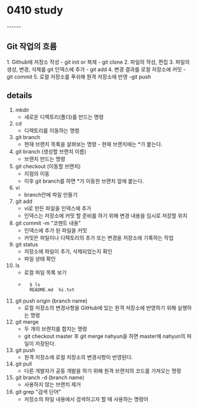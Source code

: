 <h1>0410 study</h1>
------
<h2>Git 작업의 흐름</h2>
1. Github에 저장소 작성 - git init 
  or 복제 - git clone
  2. 파일의 작성, 편집
  3. 파일의 생성, 변경, 삭제를 git 인덱스에 추가 - git add
  4. 변경 결과를 로컬 저장소에 커밋 - git commit
  5. 로컬 저장소를 푸쉬해 뭔격 저장소에 반영 -git push


  <h2>details</h2>

  1. mkdir 
        - 새로운 디렉토리(폴더)를 만드는 명령
  2. cd 
        - 디렉토리를 이동하는 명령
  3. git branch 
        - 현재 브랜치 목록을 살펴보는 명령 - 현재 브랜치에는 *가 붙는다.
  4. git branch (생성할 브랜치 이름) 
        - 브랜치 만드는 명령
  5. git checkout (이동할 브랜치) 
        - 지점의 이동 
        - 이후 git branch를 하면 *가 이동한 브랜치 앞에 붙는다.
  6. vi 
        - branch안에 파일 만들기
  7. git add 
        - vi로 만든 파일을 인덱스에 추가 
        - 인덱스는 저장소에 커밋 할 준비를 하기 위해 변경 내용을 임시로 저장할 위치
  8. git commit -m "코멘트 내용"
        - 인덱스에 추가 된 파일을 커밋
        - 커밋은 파일이나 디렉토리의 추가 또는 변경을 저장소에 기록하는 작업
  9. git status 
        - 저장소에 파일이 추가, 삭제되었는지 확인
        - 파일 상태 확인
  10. ls 
        - 로컬 파일 목록 보기
        - ```
            $ ls
            README.md  hi.txt
  10. git push origin (branch name) 
        - 로컬 저장소의 변경사항을 GitHub에 있는 원격 저장소에 반영하기 위해 실행하는 명령
  11. git merge 
        - 두 개의 브랜치를 합치는 명령
        - git checkout master 후 git merge nahyun을 하면 master에 nahyun의 파일이 저장된다.
  13. git push 
        - 원격 저장소에 로컬 저장소의 변경사항이 반영된다.
  14. git pull
        - 다른 개발자가 공동 개발을 하기 위해 원격 브랜치의 코드를 가져오는 명령
  15. git branch -d (branch name) 
        - 사용하지 않는 브랜치 제거
  16. git grep "검색 단어"
        - 저장소의 파일 내용에서 검색하고자 할 때 사용하는 명령어